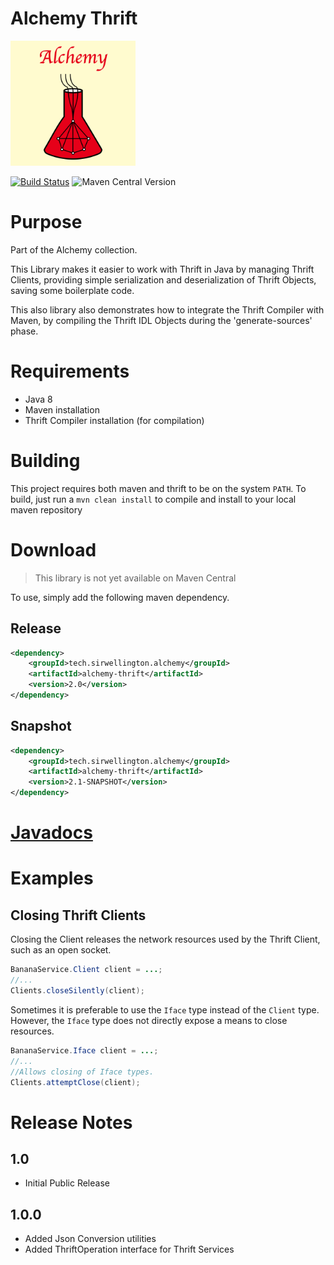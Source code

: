Alchemy Thrift
==============================================

[<img src="https://raw.githubusercontent.com/SirWellington/alchemy/develop/Graphics/Logo/Alchemy-Logo-v7-name.png" width="200">](https://github.com/SirWellington/alchemy)

[![Build Status](http://jenkins.redroma.tech/view/Alchemy/job/Alchemy%20Thrift/badge/icon)](http://jenkins.redroma.tech/view/Alchemy/job/Alchemy%20Thrift/)
![Maven Central Version](http://img.shields.io/maven-central/v/tech.sirwellington.alchemy/alchemy-thrift.svg)

# Purpose
Part of the Alchemy collection.

This Library makes it easier to work with Thrift in Java by managing Thrift Clients, providing simple serialization and deserialization of Thrift Objects, saving some boilerplate code.

This also library also demonstrates how to integrate the Thrift Compiler with Maven, by compiling the Thrift IDL Objects during the 'generate-sources' phase.

# Requirements

* Java 8
* Maven installation
* Thrift Compiler installation (for compilation)

# Building
This project requires both maven and thrift to be on the system `PATH`. To build, just run a `mvn clean install` to compile and install to your local maven repository


# Download

> This library is not yet available on Maven Central

To use, simply add the following maven dependency.

## Release
```xml
<dependency>
	<groupId>tech.sirwellington.alchemy</groupId>
	<artifactId>alchemy-thrift</artifactId>
	<version>2.0</version>
</dependency>
```

## Snapshot

```xml
<dependency>
	<groupId>tech.sirwellington.alchemy</groupId>
	<artifactId>alchemy-thrift</artifactId>
	<version>2.1-SNAPSHOT</version>
</dependency>
```


# [Javadocs](http://www.javadoc.io/doc/tech.sirwellington.alchemy/alchemy-thrift/)

# Examples

## Closing Thrift Clients
Closing the Client releases the network resources
used by the Thrift Client, such as an open socket.

```java
BananaService.Client client = ...;
//...
Clients.closeSilently(client);
```

Sometimes it is preferable to use the `Iface` type instead of the  `Client` type.
However, the `Iface` type does not directly expose a means to close resources.

```java
BananaService.Iface client = ...;
//...
//Allows closing of Iface types.
Clients.attemptClose(client);
```


# Release Notes

## 1.0
+ Initial Public Release

## 1.0.0
+ Added Json Conversion utilities
+ Added ThriftOperation interface for Thrift Services
